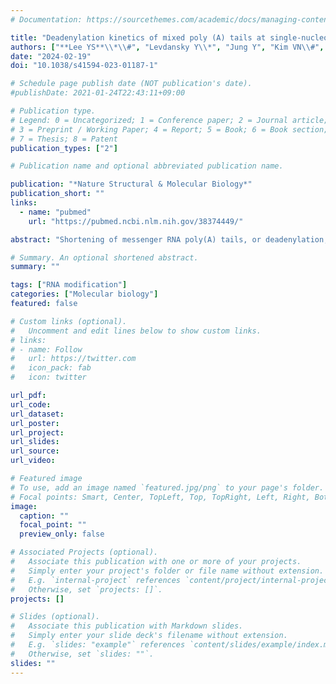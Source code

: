 ```yaml
---
# Documentation: https://sourcethemes.com/academic/docs/managing-content/

title: "Deadenylation kinetics of mixed poly (A) tails at single-nucleotide resolution"
authors: ["**Lee YS**\\*\\#", "Levdansky Y\\*", "Jung Y", "Kim VN\\#", "Valkov E\\#"]
date: "2024-02-19"
doi: "10.1038/s41594-023-01187-1"

# Schedule page publish date (NOT publication's date).
#publishDate: 2021-01-24T22:43:11+09:00

# Publication type.
# Legend: 0 = Uncategorized; 1 = Conference paper; 2 = Journal article;
# 3 = Preprint / Working Paper; 4 = Report; 5 = Book; 6 = Book section;
# 7 = Thesis; 8 = Patent
publication_types: ["2"]

# Publication name and optional abbreviated publication name.

publication: "*Nature Structural & Molecular Biology*"
publication_short: ""
links:
  - name: "pubmed"
    url: "https://pubmed.ncbi.nlm.nih.gov/38374449/"

abstract: "Shortening of messenger RNA poly(A) tails, or deadenylation, is a rate-limiting step in mRNA decay and is highly regulated during gene expression. The incorporation of non-adenosines in poly(A) tails, or 'mixed tailing', has been observed in vertebrates and viruses. Here, to quantitate the effect of mixed tails, we mathematically modeled deadenylation reactions at single-nucleotide resolution using an in vitro deadenylation system reconstituted with the complete human CCR4-NOT complex. Applying this model, we assessed the disrupting impact of single guanosine, uridine or cytosine to be equivalent to approximately 6, 8 or 11 adenosines, respectively. CCR4-NOT stalls at the 0, -1 and -2 positions relative to the non-adenosine residue. CAF1 and CCR4 enzyme subunits commonly prefer adenosine but exhibit distinct sequence selectivities and stalling positions. Our study provides an analytical framework to monitor deadenylation and reveals the molecular basis of tail sequence-dependent regulation of mRNA stability."

# Summary. An optional shortened abstract.
summary: ""

tags: ["RNA modification"]
categories: ["Molecular biology"]
featured: false

# Custom links (optional).
#   Uncomment and edit lines below to show custom links.
# links:
# - name: Follow
#   url: https://twitter.com
#   icon_pack: fab
#   icon: twitter

url_pdf:
url_code:
url_dataset:
url_poster:
url_project:
url_slides:
url_source:
url_video:

# Featured image
# To use, add an image named `featured.jpg/png` to your page's folder.
# Focal points: Smart, Center, TopLeft, Top, TopRight, Left, Right, BottomLeft, Bottom, BottomRight.
image:
  caption: ""
  focal_point: ""
  preview_only: false

# Associated Projects (optional).
#   Associate this publication with one or more of your projects.
#   Simply enter your project's folder or file name without extension.
#   E.g. `internal-project` references `content/project/internal-project/index.md`.
#   Otherwise, set `projects: []`.
projects: []

# Slides (optional).
#   Associate this publication with Markdown slides.
#   Simply enter your slide deck's filename without extension.
#   E.g. `slides: "example"` references `content/slides/example/index.md`.
#   Otherwise, set `slides: ""`.
slides: ""
---
```

